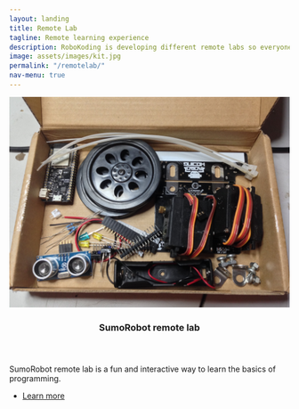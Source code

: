 ```yaml
---
layout: landing
title: Remote Lab
tagline: Remote learning experience
description: RoboKoding is developing different remote labs so everyone can have access to education from anywhere.
image: assets/images/kit.jpg
permalink: "/remotelab/"
nav-menu: true
---
```


<!-- Two -->
<section id="two" class="spotlights">
	<section>
		<a href="/remotelab/sumorobot" class="image">
			<img src="/assets/images/kit.jpg" alt="" data-position="center center" />
		</a>
		<div class="content">
			<div class="inner">
				<header class="major">
					<h3>SumoRobot remote lab</h3>
				</header>
				<p>SumoRobot remote lab is a fun and interactive way to learn the basics of programming.</p>
				<ul class="actions">
					<li><a href="/remotelab/sumorobot" class="button">Learn more</a></li>
				</ul>
			</div>
		</div>
	</section>
</section>
